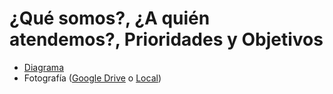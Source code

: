 # ¿Qué somos?, ¿A quién atendemos?, Prioridades y Objetivos

* [Diagrama](./diagrama.png)
* Fotografía ([Google Drive](https://drive.google.com/drive/folders/1xzSU2FvYMJ0FUUQ61IK06SSVKvtlDxv4?hl=es) o [Local](nosotros.jpg))

